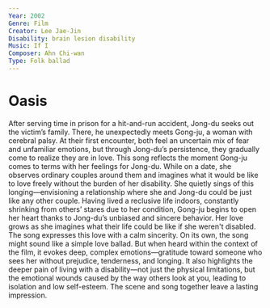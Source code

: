 ```yaml
---
Year: 2002
Genre: Film
Creator: Lee Jae-Jin
Disability: brain lesion disability
Music: If I
Composer: Ahn Chi-wan
Type: Folk ballad
---
```


# Oasis

After serving time in prison for a hit-and-run accident, Jong-du seeks out the victim’s family. There, he unexpectedly meets Gong-ju, a woman with cerebral palsy. At their first encounter, both feel an uncertain mix of fear and unfamiliar emotions, but through Jong-du’s persistence, they gradually come to realize they are in love.
This song reflects the moment Gong-ju comes to terms with her feelings for Jong-du. While on a date, she observes ordinary couples around them and imagines what it would be like to love freely without the burden of her disability. She quietly sings of this longing—envisioning a relationship where she and Jong-du could be just like any other couple.
Having lived a reclusive life indoors, constantly shrinking from others’ stares due to her condition, Gong-ju begins to open her heart thanks to Jong-du’s unbiased and sincere behavior. Her love grows as she imagines what their life could be like if she weren't disabled. The song expresses this love with a calm sincerity.
On its own, the song might sound like a simple love ballad. But when heard within the context of the film, it evokes deep, complex emotions—gratitude toward someone who sees her without prejudice, tenderness, and longing. It also highlights the deeper pain of living with a disability—not just the physical limitations, but the emotional wounds caused by the way others look at you, leading to isolation and low self-esteem. The scene and song together leave a lasting impression.
